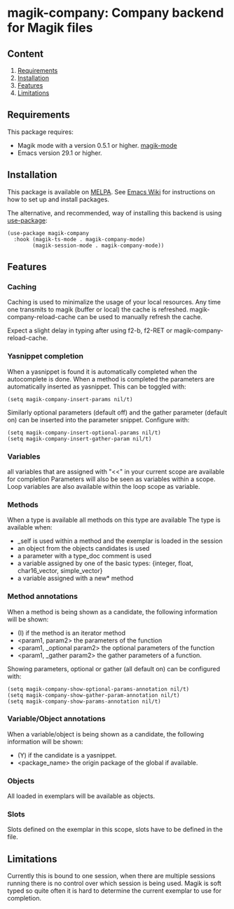 # magik-company: Company backend for Magik files

## Content

1. [Requirements](#requirements)
2. [Installation](#installation)
3. [Features](#features)
4. [Limitations](#limitations)

## Requirements

This package requires:

- Magik mode with a version 0.5.1 or higher. [magik-mode](https://melpa.org/#/magik-mode)
- Emacs version 29.1 or higher.

## Installation

This package is available on [MELPA](https://melpa.org/).
See [Emacs Wiki](https://www.emacswiki.org/emacs/InstallingPackages) for instructions on how to set up and install packages.

The alternative, and recommended, way of installing this backend is using [use-package](https://github.com/jwiegley/use-package):

```emacs-lisp
(use-package magik-company
  :hook (magik-ts-mode . magik-company-mode)
        (magik-session-mode . magik-company-mode))
```

## Features

### Caching

Caching is used to minimalize the usage of your local resources.
Any time one transmits to magik (buffer or local) the cache is refreshed.
magik-company-reload-cache can be used to manually refresh the cache.

Expect a slight delay in typing after using f2-b, f2-RET or magik-company-reload-cache.

### Yasnippet completion

When a yasnippet is found it is automatically completed when the autocomplete is done.
When a method is completed the parameters are automatically inserted as yasnippet.
This can be toggled with:

```emacs-lisp
(setq magik-company-insert-params nil/t)
```

Similarly optional parameters (default off) and the gather parameter (default on) can be inserted into the parameter snippet.
Configure with:

```emacs-lisp
(setq magik-company-insert-optional-params nil/t)
(setq magik-company-insert-gather-param nil/t)
```

### Variables

all variables that are assigned with "<<" in your current scope are available for completion
Parameters will also be seen as variables within a scope.
Loop variables are also available within the loop scope as variable.

### Methods

When a type is available all methods on this type are available
The type is available when:

- _self is used within a method and the exemplar is loaded in the session
- an object from the objects candidates is used
- a parameter with a type_doc comment is used
- a variable assigned by one of the basic types: {integer, float, char16_vector, simple_vector}
- a variable assigned with a new* method

### Method annotations

When a method is being shown as a candidate, the following information will be shown:

- (I) if the method is an iterator method
- <param1, param2> the parameters of the function
- <param1, _optional param2> the optional parameters of the function
- <param1, _gather param2> the gather parameters of a function.

Showing parameters, optional or gather (all default on) can be configured with:

```emacs-lisp
(setq magik-company-show-optional-params-annotation nil/t)
(setq magik-company-show-gather-param-annotation nil/t)
(setq magik-company-show-params-annotation nil/t)
```

### Variable/Object annotations

When a variable/object is being shown as a candidate, the following information will be shown:

- (Y) if the candidate is a yasnippet.
- <package_name> the origin package of the global if available.

### Objects

All loaded in exemplars will be available as objects.

### Slots

Slots defined on the exemplar in this scope, slots have to be defined in the file.

## Limitations

Currently this is bound to one session, when there are multiple sessions running there is no control over which session is being used.
Magik is soft typed so quite often it is hard to determine the current exemplar to use for completion.
